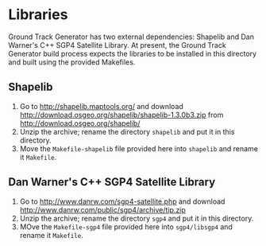 # Libraries

Ground Track Generator has two external dependencies: Shapelib and Dan Warner's C++ SGP4 Satellite Library. At present, the Ground Track Generator build process expects the libraries to be installed in this directory and built using the provided Makefiles.

## Shapelib

1. Go to <http://shapelib.maptools.org/> and download <http://download.osgeo.org/shapelib/shapelib-1.3.0b3.zip> from <http://download.osgeo.org/shapelib/>
2. Unzip the archive; rename the directory `shapelib` and put it in this directory.
3. Move the `Makefile-shapelib` file provided here into `shapelib` and rename it `Makefile`.

## Dan Warner's C++ SGP4 Satellite Library

1. Go to <http://www.danrw.com/sgp4-satellite.php> and download <http://www.danrw.com/public/sgp4/archive/tip.zip>
2. Unzip the archive; rename the directory `sgp4` and put it in this directory.
3. MOve the `Makefile-sgp4` file provided here into `sgp4/libsgp4` and rename it `Makefile`.
